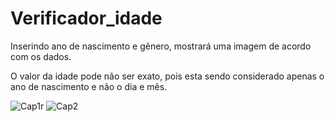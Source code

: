 # Verificador_idade


Inserindo ano de nascimento e gênero, mostrará uma imagem de acordo com os dados.

O valor da idade pode não ser exato, pois esta sendo considerado apenas o ano de nascimento e não o dia e mês.


![Cap1r](https://user-images.githubusercontent.com/26626189/149397075-37d4d65d-43af-4133-a23b-50a8a1d6e263.PNG)
![Cap2](https://user-images.githubusercontent.com/26626189/149397089-b230a09e-b85b-4d6e-965a-0bcff8faa290.PNG)

